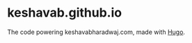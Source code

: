 # keshavab.github.io

The code powering keshavabharadwaj.com, made with [Hugo](https://gohugo.io/).
